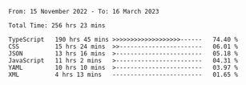<!-- <div align="center">
  
  ![](https://raw.githubusercontent.com/iaizawa0623/github-stats/master/generated/overview.svg#gh-dark-mode-only)
  ![](https://raw.githubusercontent.com/iaizawa0623/github-stats/master/generated/overview.svg#gh-light-mode-only)
  ![](https://raw.githubusercontent.com/iaizawa0623/github-stats/master/generated/languages.svg#gh-dark-mode-only)
  ![](https://raw.githubusercontent.com/iaizawa0623/github-stats/master/generated/languages.svg#gh-light-mode-only)

</div> -->


<!--
<a href="https://github.com/anuraghazra/github-readme-stats">
  <img src="https://github-readme-stats.vercel.app/api?username=iaizawa0623&show_icons=true&count_private=true&theme=dracula&line_height=40" />
  <img src="https://github-readme-stats.vercel.app/api/top-langs/?username=iaizawa0623&count_private=true&theme=dracula" />
</a>

***
-->

<!--START_SECTION:waka-->

```text
From: 15 November 2022 - To: 16 March 2023

Total Time: 256 hrs 23 mins

TypeScript   190 hrs 45 mins >>>>>>>>>>>>>>>>>>>------   74.40 %
CSS          15 hrs 24 mins  >>-----------------------   06.01 %
JSON         13 hrs 16 mins  >------------------------   05.18 %
JavaScript   11 hrs 2 mins   >------------------------   04.31 %
YAML         10 hrs 10 mins  >------------------------   03.97 %
XML          4 hrs 13 mins   -------------------------   01.65 %
```

<!--END_SECTION:waka-->
